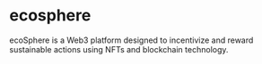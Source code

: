 # ecosphere
ecoSphere is a Web3 platform designed to incentivize and reward sustainable actions using NFTs and blockchain technology.
